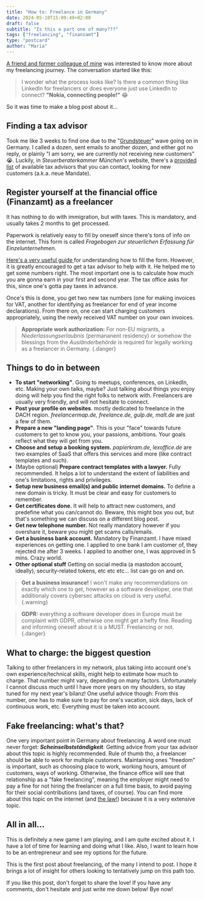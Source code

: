 ```yaml
---
title: "How to: Freelance in Germany"
date: 2024-05-10T15:09:49+02:00
draft: false
subtitle: "Is this a part one of many???"
tags: ["freelancing", "finanzamt"]
type: "postcard"
author: "Maria"
---
```


[A friend and former colleague of mine](https://www.linkedin.com/in/oleksandr-p-600b091b8/) was interested to know more about my freelancing journey.
The conversation started like this:
> I wonder what the process looks like? Is there a common thing like LinkedIn for freelancers or does everyone just use LinkedIn to connect?
> **"Nokia, connecting people!"** 😂

So it was time to make a blog post about it...

<!--more-->

## Finding a tax advisor

Took me like 3 weeks to find one due to the "[Grundsteuer](https://www.grundsteuer.bayern.de/)" wave going on in Germany.
I called a dozen, sent emails to another dozen, and either got no reply, or plainly "I am sorry, we are currently not receiving new customers" 😭.
Luckily, in _Steuerberaterkammer München_'s website, there's a [provided list](https://www.steuerberaterkammer-muenchen.de/de/aktuelles/neues_von_der_kammer/neues_von_der_kammer/kontaktliste_freie_kapazit%C3%A4ten_neue_mandate/index_ger.html) of available tax advisors that you can contact, looking for new customers (a.k.a. neue Mandate).

## Register yourself at the financial office (Finanzamt) as a freelancer

It has nothing to do with immigration, but with taxes.
This is mandatory, and usually takes 2 months to get processed. 

Paperwork is relatively easy to fill by oneself since there's tons of info on the internet.
This form is called _Fragebogen zur steuerlichen Erfassung für Einzelunternehmen_. 

[Here's a very useful guide ](https://allaboutberlin.com/guides/fragebogen-zur-steuerlichen-erfassung)for understanding how to fill the form.
However, it is greatly encouraged to get a tax advisor to help with it. He helped me to get some numbers right. 
The most important one is to calculate how much you are gonna earn in your first and second year. 
The tax office asks for this, since one's gotta pay taxes in advance. 

Once's this is done, you get two new tax numbers (one for making invoices for VAT, another for identifying as freelancer for end of year income declarations).
From there on, one can start charging customers appropriately, using the newly received VAT number on your own invoices.

> **Appropriate work authorization:** For non-EU migrants, a _Niederlassungserlaubnis_ (permananent residency) or somehow the blessings from the _Ausländerbehörde_ is required for legally working as a freelancer in Germany.
{.danger}

## Things to do in between
- **To start "networking"**. Going to meetups, conferences, on LinkedIn, etc. Making your own talks, maybe? Just talking about things you enjoy doing will help you find the right folks to network with. Freelancers are usually very friendly, and will not hesitate to connect.
- **Post your profile on websites**. mostly dedicated to freelance in the DACH region. _freelancermap.de, freelance.de, gulp.de, malt.de_ are just a few of them.
- **Prepare a new "landing page"**. This is your "face" towards future customers to get to know you, your passions, ambitions. Your goals reflect what they will get from you. 
- **Choose and setup a booking system.** _papierkram.de_, _lexoffice.de_ are two examples of SaaS that offers this services and more (like contract templates and such).
- (Maybe optional) **Prepare contract templates with a lawyer.** Fully recommended. It helps a lot to understand the extent of liabilities and one's limitations, rights and privileges.
- **Setup new business email(s) and public internet domains.** To define a new domain is tricky. It must be clear and easy for customers to remember.
- **Get certificates done.** It will help to attract new customers, and predefine what you can/cannot do. Beware, this might box you out, but that's something we can discuss on a different blog post.
- **Get new telephone number.** Not really mandatory however if you overshare it, beware you might get scams calls/emails.
- **Get a business bank account.** Mandatory by Finanzamt. I have mixed experiences on getting one. I applied to one bank I am customer of, they rejected me after 3 weeks. I applied to another one, I was approved in 5 mins. Crazy world.
- **Other optional stuff** Getting on social media (a mastodon account, ideally), security-related tokens, etc etc etc... list can go on and on.


> **Get a business insurance!** I won't make any recommendations on exactly which one to get, however as a software developer, one that additionaly covers cybersec attacks on cloud is very useful.
{.warning}

> **GDPR:** everything a software developer does in Europe must be complaint with GDPR, otherwise one might get a hefty fine.
> Reading and informing oneself about it is a MUST. Freelancing or not.
{.danger}

## What to charge: the biggest question
Talking to other freelancers in my network, plus taking into account one's own experience/technical skills, might help to estimate how much to charge.
That number might vary, depending on many factors. Unfortunately I cannot discuss much until I have more years on my shoulders, so stay tuned for my next year's bilanz!
One useful advice though: From this number, one has to make sure to pay for one's vacation, sick days, lack of continuous work, etc. Everything must be taken into account.

## Fake freelancing: what's that?
One very important point in Germany about freelancing.
A word one must never forget: _**Scheinselbstständigkeit**_.
Getting advice from your tax advisor about this topic is highly recommended. Rule of thumb tho, a freelancer should be able to work for multiple customers. Maintaining ones "freedom" is important, such as choosing place to work, working hours, amount of customers, ways of working.
Otherwise, the finance office will see that relationship as a "fake freelancing", meaning the employer might need to pay a fine for not hiring the freelancer on a full time basis, to avoid paying for their social contributions (and taxes, of course).
You can find more about this topic on the internet (and [the law!](https://www.gesetze-im-internet.de/)) because it is a very extensive topic. 


## All in all...
This is definitely a new game I am playing, and I am quite excited about it. I have a lot of time for learning and doing what I like. Also, I want to learn how to be an entrepreneur and see my options for the future.

This is the first post about freelancing, of the many I intend to post. 
I hope it brings a lot of insight for others looking to tentatively jump on this path too.


If you like this post, don't forget to share the love!
If you have any comments, don't hesitate and just write me down below!
Bye now!